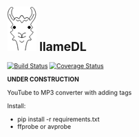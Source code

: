 # ![llameDL logo](logo.png) llameDL 
[![Build Status](https://travis-ci.org/westscz/llameDL.svg?branch=master)](https://travis-ci.org/westscz/llameDL)
[![Coverage Status](https://codecov.io/gh/westscz/llameDL/branch/master/graph/badge.svg)](https://codecov.io/gh/westscz/llameDL/branch/master)

**UNDER CONSTRUCTION**

YouTube to MP3 converter with adding tags

Install:
- pip install -r requirements.txt
- ffprobe or avprobe

